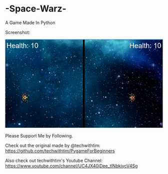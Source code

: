 # -Space-Warz-
A Game Made In Python

Screenshot:

![Alt text](https://raw.githubusercontent.com/Bilawal-Asghar/-Space-Warz-/main/screenshot.png?raw=true "Screenshot")

Please Support Me by Following.

Check out the original made by @techwithtim: https://github.com/techwithtim/PygameForBeginners

Also check out techwithtim's Youtube Channel: https://www.youtube.com/channel/UC4JX40jDee_tINbkjycV4Sg
